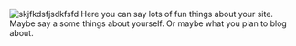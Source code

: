 ![skjfkdsfjsdkfsfd](https://user-images.githubusercontent.com/45233901/213881551-94be0456-05c1-4755-94f4-4cf094759f27.jpg)
Here you can say lots of fun things about your site.
Maybe say a some things about yourself.
Or maybe what you plan to blog about.
